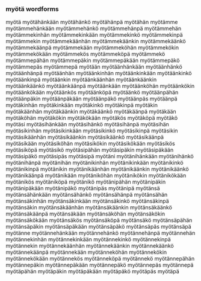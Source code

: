 
### myötä wordforms

myötä
myötähänkään
myötähänkö
myötähänpä
myötähän
myötämme
myötämmehänkään
myötämmehänkö
myötämmehänpä
myötämmehän
myötämmekinhän
myötämmekinkään
myötämmekinkö
myötämmekinpä
myötämmekin
myötämmekäänhän
myötämmekäänkin
myötämmekäänkö
myötämmekäänpä
myötämmekään
myötämmeköhän
myötämmekökin
myötämmekökään
myötämmekös
myötämmeköpä
myötämmekö
myötämmepähän
myötämmepäkin
myötämmepäkään
myötämmepäkö
myötämmepäs
myötämmepä
myötään
myötäänhänkään
myötäänhänkö
myötäänhänpä
myötäänhän
myötäänkinhän
myötäänkinkään
myötäänkinkö
myötäänkinpä
myötäänkin
myötäänkäänhän
myötäänkäänkin
myötäänkäänkö
myötäänkäänpä
myötäänkään
myötäänköhän
myötäänkökin
myötäänkökään
myötäänkös
myötäänköpä
myötäänkö
myötäänpähän
myötäänpäkin
myötäänpäkään
myötäänpäkö
myötäänpäs
myötäänpä
myötäkinhän
myötäkinkään
myötäkinkö
myötäkinpä
myötäkin
myötäkäänhän
myötäkäänkin
myötäkäänkö
myötäkäänpä
myötäkään
myötäköhän
myötäkökin
myötäkökään
myötäkös
myötäköpä
myötäkö
myötäsi
myötäsihänkään
myötäsihänkö
myötäsihänpä
myötäsihän
myötäsikinhän
myötäsikinkään
myötäsikinkö
myötäsikinpä
myötäsikin
myötäsikäänhän
myötäsikäänkin
myötäsikäänkö
myötäsikäänpä
myötäsikään
myötäsiköhän
myötäsikökin
myötäsikökään
myötäsikös
myötäsiköpä
myötäsikö
myötäsipähän
myötäsipäkin
myötäsipäkään
myötäsipäkö
myötäsipäs
myötäsipä
myötäni
myötänihänkään
myötänihänkö
myötänihänpä
myötänihän
myötänikinhän
myötänikinkään
myötänikinkö
myötänikinpä
myötänikin
myötänikäänhän
myötänikäänkin
myötänikäänkö
myötänikäänpä
myötänikään
myötäniköhän
myötänikökin
myötänikökään
myötänikös
myötäniköpä
myötänikö
myötänipähän
myötänipäkin
myötänipäkään
myötänipäkö
myötänipäs
myötänipä
myötänsä
myötänsähänkään
myötänsähänkö
myötänsähänpä
myötänsähän
myötänsäkinhän
myötänsäkinkään
myötänsäkinkö
myötänsäkinpä
myötänsäkin
myötänsäkäänhän
myötänsäkäänkin
myötänsäkäänkö
myötänsäkäänpä
myötänsäkään
myötänsäköhän
myötänsäkökin
myötänsäkökään
myötänsäkös
myötänsäköpä
myötänsäkö
myötänsäpähän
myötänsäpäkin
myötänsäpäkään
myötänsäpäkö
myötänsäpäs
myötänsäpä
myötänne
myötännehänkään
myötännehänkö
myötännehänpä
myötännehän
myötännekinhän
myötännekinkään
myötännekinkö
myötännekinpä
myötännekin
myötännekäänhän
myötännekäänkin
myötännekäänkö
myötännekäänpä
myötännekään
myötänneköhän
myötännekökin
myötännekökään
myötännekös
myötänneköpä
myötännekö
myötännepähän
myötännepäkin
myötännepäkään
myötännepäkö
myötännepäs
myötännepä
myötäpähän
myötäpäkin
myötäpäkään
myötäpäkö
myötäpäs
myötäpä


